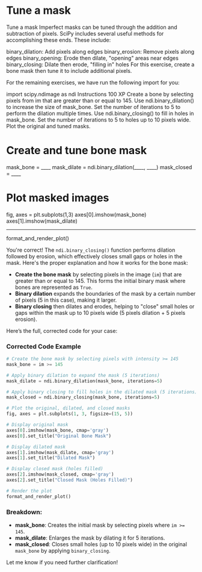 # Tune a mask

Tune a mask
Imperfect masks can be tuned through the addition and subtraction of pixels. SciPy includes several useful methods for accomplishing these ends. These include:

binary_dilation: Add pixels along edges
binary_erosion: Remove pixels along edges
binary_opening: Erode then dilate, "opening" areas near edges
binary_closing: Dilate then erode, "filling in" holes
For this exercise, create a bone mask then tune it to include additional pixels.

For the remaining exercises, we have run the following import for you:

import scipy.ndimage as ndi
Instructions
100 XP
Create a bone by selecting pixels from im that are greater than or equal to 145.
Use ndi.binary_dilation() to increase the size of mask_bone. Set the number of iterations to 5 to perform the dilation multiple times.
Use ndi.binary_closing() to fill in holes in mask_bone. Set the number of iterations to 5 to holes up to 10 pixels wide.
Plot the original and tuned masks.

# Create and tune bone mask
mask_bone = ____
mask_dilate = ndi.binary_dilation(____, ____)
mask_closed = ____

# Plot masked images
fig, axes = plt.subplots(1,3)
axes[0].imshow(mask_bone)
axes[1].imshow(mask_dilate)
____
format_and_render_plot()


You're correct! The `ndi.binary_closing()` function performs dilation followed by erosion, which effectively closes small gaps or holes in the mask. Here's the proper explanation and how it works for the bone mask:

- **Create the bone mask** by selecting pixels in the image (`im`) that are greater than or equal to 145. This forms the initial binary mask where bones are represented as `True`.
- **Binary dilation** expands the boundaries of the mask by a certain number of pixels (5 in this case), making it larger.
- **Binary closing** then dilates and erodes, helping to "close" small holes or gaps within the mask up to 10 pixels wide (5 pixels dilation + 5 pixels erosion).

Here’s the full, corrected code for your case:

### Corrected Code Example

```python
# Create the bone mask by selecting pixels with intensity >= 145
mask_bone = im >= 145

# Apply binary dilation to expand the mask (5 iterations)
mask_dilate = ndi.binary_dilation(mask_bone, iterations=5)

# Apply binary closing to fill holes in the dilated mask (5 iterations)
mask_closed = ndi.binary_closing(mask_bone, iterations=5)

# Plot the original, dilated, and closed masks
fig, axes = plt.subplots(1, 3, figsize=(15, 5))

# Display original mask
axes[0].imshow(mask_bone, cmap='gray')
axes[0].set_title("Original Bone Mask")

# Display dilated mask
axes[1].imshow(mask_dilate, cmap='gray')
axes[1].set_title("Dilated Mask")

# Display closed mask (holes filled)
axes[2].imshow(mask_closed, cmap='gray')
axes[2].set_title("Closed Mask (Holes Filled)")

# Render the plot
format_and_render_plot()
```

### Breakdown:
- **mask_bone**: Creates the initial mask by selecting pixels where `im >= 145`.
- **mask_dilate**: Enlarges the mask by dilating it for 5 iterations.
- **mask_closed**: Closes small holes (up to 10 pixels wide) in the original `mask_bone` by applying `binary_closing`.

Let me know if you need further clarification!